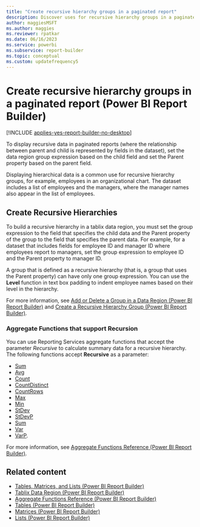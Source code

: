 ```yaml
---
title: "Create recursive hierarchy groups in a paginated report"
description: Discover uses for recursive hierarchy groups in a paginated report in Report Builder. Display hierarchical data such as employees in an organizational chart.
author: maggiesMSFT
ms.author: maggies
ms.reviewer: rpatkar
ms.date: 06/16/2023
ms.service: powerbi
ms.subservice: report-builder
ms.topic: conceptual
ms.custom: updatefrequency5
---
```

# Create recursive hierarchy groups in a paginated report (Power BI Report Builder)

[!INCLUDE [applies-yes-report-builder-no-desktop](../../includes/applies-yes-report-builder-no-desktop.md)]

To display recursive data in paginated reports (where the relationship between parent and child is represented by fields in the dataset), set the data region group expression based on the child field and set the Parent property based on the parent field.

Displaying hierarchical data is a common use for recursive hierarchy groups, for example, employees in an organizational chart. The dataset includes a list of employees and the managers, where the manager names also appear in the list of employees.

## Create Recursive Hierarchies

To build a recursive hierarchy in a tablix data region, you must set the group expression to the field that specifies the child data and the Parent property of the group to the field that specifies the parent data. For example, for a dataset that includes fields for employee ID and manager ID where employees report to managers, set the group expression to employee ID and the Parent property to manager ID.

A group that is defined as a recursive hierarchy (that is, a group that uses the Parent property) can have only one group expression. You can use the **Level** function in text box padding to indent employee names based on their level in the hierarchy.

For more information, see [Add or Delete a Group in a Data Region (Power BI Report Builder)](../report-design/add-delete-group-data-region-report-builder.md) and  [Create a Recursive Hierarchy Group (Power BI Report Builder)](/sql/reporting-services/report-design/create-a-recursive-hierarchy-group-report-builder-and-ssrs).

### Aggregate Functions that support Recursion

You can use Reporting Services aggregate functions that accept the parameter *Recursive* to calculate summary data for a recursive hierarchy. The following functions accept **Recursive** as a parameter:

- [Sum](/sql/reporting-services/report-design/report-builder-functions-sum-function)
- [Avg](/sql/reporting-services/report-design/report-builder-functions-avg-function)
- [Count](/sql/reporting-services/report-design/report-builder-functions-count-function)
- [CountDistinct](/sql/reporting-services/report-design/report-builder-functions-countdistinct-function)
- [CountRows](/sql/reporting-services/report-design/report-builder-functions-countrows-function)
- [Max](/sql/reporting-services/report-design/report-builder-functions-max-function)
- [Min](/sql/reporting-services/report-design/report-builder-functions-min-function)
- [StDev](/sql/reporting-services/report-design/report-builder-functions-stdev-function)
- [StDevP](/sql/reporting-services/report-design/report-builder-functions-stdevp-function)
- [Sum](/sql/reporting-services/report-design/report-builder-functions-sum-function)
- [Var](/sql/reporting-services/report-design/report-builder-functions-var-function)
- [VarP](/sql/reporting-services/report-design/report-builder-functions-varp-function).

For more information, see [Aggregate Functions Reference (Power BI Report Builder)](/sql/reporting-services/report-design/report-builder-functions-aggregate-functions-reference).

## Related content

- [Tables, Matrices, and Lists (Power BI Report Builder)](/sql/reporting-services/report-design/tables-matrices-and-lists-report-builder-and-ssrs)
- [Tablix Data Region (Power BI Report Builder)](../../paginated-reports/report-builder-tables-matrices-lists.md)
- [Aggregate Functions Reference (Power BI Report Builder)](/sql/reporting-services/report-design/report-builder-functions-aggregate-functions-reference)
- [Tables (Power BI Report Builder)](/sql/reporting-services/report-design/tables-report-builder-and-ssrs)
- [Matrices (Power BI Report Builder)](/sql/reporting-services/report-design/create-a-matrix-report-builder-and-ssrs)
- [Lists (Power BI Report Builder)](/sql/reporting-services/report-design/create-invoices-and-forms-with-lists-report-builder-and-ssrs)
